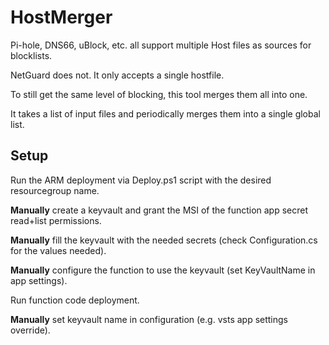 # HostMerger

Pi-hole, DNS66, uBlock, etc. all support multiple Host files as sources for blocklists.

NetGuard does not. It only accepts a single hostfile.

To still get the same level of blocking, this tool merges them all into one.

It takes a list of input files and periodically merges them into a single global list.

## Setup

Run the ARM deployment via Deploy.ps1 script with the desired resourcegroup name.

**Manually** create a keyvault and grant the MSI of the function app secret read+list permissions.

**Manually** fill the keyvault with the needed secrets (check Configuration.cs for the values needed).

**Manually** configure the function to use the keyvault (set KeyVaultName in app settings).

Run function code deployment.

**Manually** set keyvault name in configuration (e.g. vsts app settings override).
